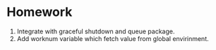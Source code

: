 # Homework

1. Integrate with graceful shutdown and queue package.
2. Add worknum variable which fetch value from global envirinment.

